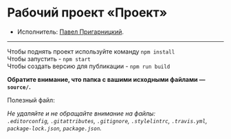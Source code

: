 # Рабочий проект «Проект» 

* Исполнитель: [Павел Пригарницкий](https://t.me/pashaprig).

---
Чтобы поднять проект используйте команду `npm install`<br>
Чтобы запустить - `npm start`<br>
Чтобы создать версию для публикации - `npm run build`<br>


**Обратите внимание, что папка с вашими исходными файлами — `source/`.**

Полезный файл:

_Не удаляйте и не обращайте внимание на файлы:_<br>
_`.editorconfig`, `.gitattributes`, `.gitignore`, `.stylelintrc`, `.travis.yml`, `package-lock.json`, `package.json`._
